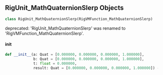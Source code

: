 ## RigUnit_MathQuaternionSlerp Objects

```python
class RigUnit_MathQuaternionSlerp(RigVMFunction_MathQuaternionSlerp)
```

deprecated: 'RigUnit_MathQuaternionSlerp' was renamed to 'RigVMFunction_MathQuaternionSlerp'.

<a id="unreal.RigUnit_MathQuaternionSlerp.__init__"></a>

#### __init__

```python
def __init__(a: Quat = [0.000000, 0.000000, 0.000000, 1.000000],
             b: Quat = [0.000000, 0.000000, 0.000000, 1.000000],
             t: float = 0.000000,
             result: Quat = [0.000000, 0.000000, 0.000000, 1.000000]) -> None
```

<a id="unreal.RigVMFunction_MathQuaternionEquals"></a>